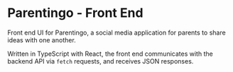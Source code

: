 # Parentingo - Front End
Front end UI for Parentingo, a social media application for parents to share ideas with one another.

Written in TypeScript with React, the front end communicates with the backend API via ``fetch`` requests, and receives JSON responses.
